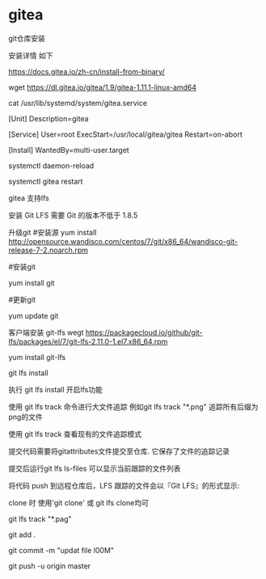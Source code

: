 # gitea
git仓库安装

安装详情 如下 

https://docs.gitea.io/zh-cn/install-from-binary/


wget  https://dl.gitea.io/gitea/1.9/gitea-1.11.1-linux-amd64

cat  /usr/lib/systemd/system/gitea.service

[Unit]
Description=gitea

[Service]
User=root
ExecStart=/usr/local/gitea/gitea
Restart=on-abort

[Install]
WantedBy=multi-user.target

systemctl daemon-reload

systemctl gitea restart

gitea 支持lfs 

安装 Git LFS 需要 Git 的版本不低于 1.8.5

升级git 
#安装源
yum install http://opensource.wandisco.com/centos/7/git/x86_64/wandisco-git-release-7-2.noarch.rpm

#安装git

yum install git

#更新git

yum update git

客户端安装 git-lfs 
wegt https://packagecloud.io/github/git-lfs/packages/el/7/git-lfs-2.11.0-1.el7.x86_64.rpm

yum install git-lfs

git lfs install

执行 git lfs install 开启lfs功能

使用 git lfs track 命令进行大文件追踪 例如git lfs track "*.png" 追踪所有后缀为png的文件

使用 git lfs track 查看现有的文件追踪模式

提交代码需要将gitattributes文件提交至仓库. 它保存了文件的追踪记录

提交后运行git lfs ls-files 可以显示当前跟踪的文件列表

将代码 push 到远程仓库后，LFS 跟踪的文件会以『Git LFS』的形式显示:

clone 时 使用'git clone' 或 git lfs clone均可

git lfs track "*.pag"

git add .

git commit -m "updat file l00M"

git push -u origin master
